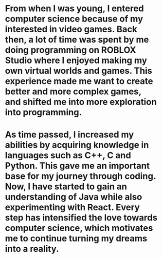 # From when I was young, I entered computer science because of my interested in video games. Back then, a lot of time was spent by me doing programming on ROBLOX Studio where I enjoyed making my own virtual worlds and games. This experience made me want to create better and more complex games, and shifted me into more exploration into programming. 

# As time passed, I increased my abilities by acquiring knowledge in languages such as C++, C and Python. This gave me an important base for my journey through coding. Now, I have started to gain an understanding of Java while also experimenting with React. Every step has intensified the love towards computer science, which motivates me to continue turning my dreams into a reality.
